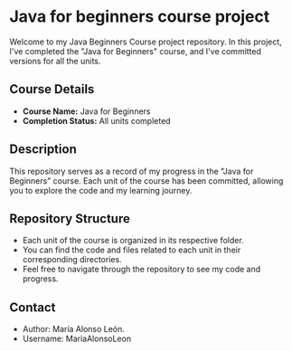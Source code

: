 # Java for beginners course project

Welcome to my Java Beginners Course project repository. In this project, I've completed the "Java for Beginners" course, and I've committed versions for all the units.

## Course Details

- **Course Name:** Java for Beginners
- **Completion Status:** All units completed

## Description

This repository serves as a record of my progress in the "Java for Beginners" course. Each unit of the course has been committed, allowing you to explore the code and my learning journey.

## Repository Structure

- Each unit of the course is organized in its respective folder.
- You can find the code and files related to each unit in their corresponding directories.
- Feel free to navigate through the repository to see my code and progress.

## Contact

- Author: María Alonso León.
- Username: MariaAlonsoLeon
